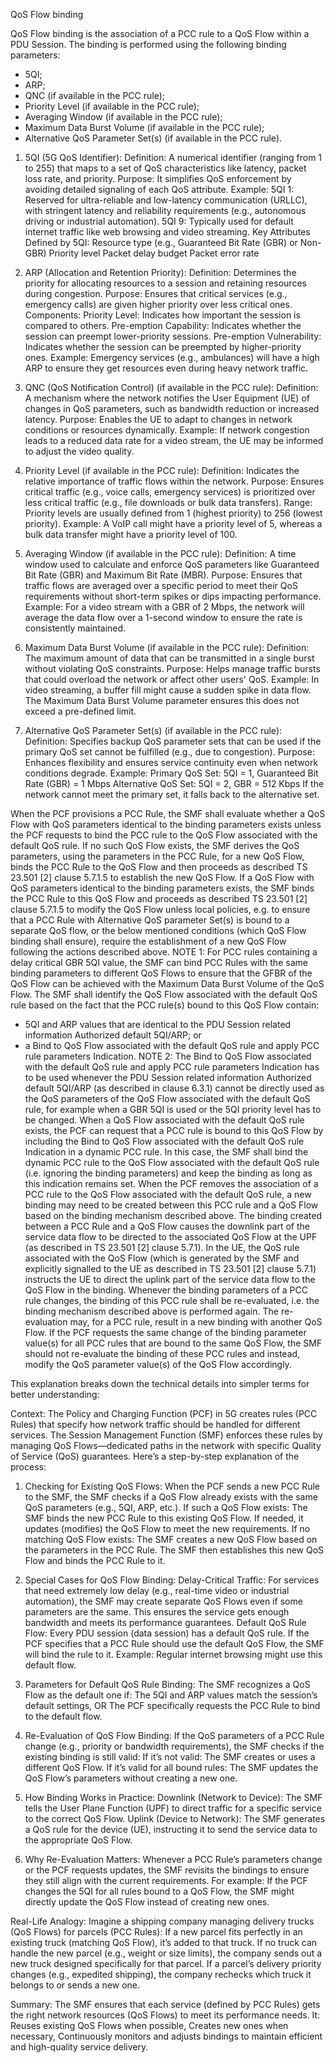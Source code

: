 
QoS Flow binding

QoS Flow binding is the association of a PCC rule to a QoS Flow within a PDU Session. The binding is performed
using the following binding parameters:
- 5QI;
- ARP;
- QNC (if available in the PCC rule);
- Priority Level (if available in the PCC rule);
- Averaging Window (if available in the PCC rule);
- Maximum Data Burst Volume (if available in the PCC rule);
- Alternative QoS Parameter Set(s) (if available in the PCC rule).

1. 5QI (5G QoS Identifier):
Definition: A numerical identifier (ranging from 1 to 255) that maps to a set of QoS characteristics like latency, packet loss rate, and priority.
Purpose: It simplifies QoS enforcement by avoiding detailed signaling of each QoS attribute.
Example:
5QI 1: Reserved for ultra-reliable and low-latency communication (URLLC), with stringent latency and reliability requirements (e.g., autonomous driving or industrial automation).
5QI 9: Typically used for default internet traffic like web browsing and video streaming.
Key Attributes Defined by 5QI:
Resource type (e.g., Guaranteed Bit Rate (GBR) or Non-GBR)
Priority level
Packet delay budget
Packet error rate
2. ARP (Allocation and Retention Priority):
Definition: Determines the priority for allocating resources to a session and retaining resources during congestion.
Purpose: Ensures that critical services (e.g., emergency calls) are given higher priority over less critical ones.
Components:
Priority Level: Indicates how important the session is compared to others.
Pre-emption Capability: Indicates whether the session can preempt lower-priority sessions.
Pre-emption Vulnerability: Indicates whether the session can be preempted by higher-priority ones.
Example: Emergency services (e.g., ambulances) will have a high ARP to ensure they get resources even during heavy network traffic.

3. QNC (QoS Notification Control) (if available in the PCC rule):
Definition: A mechanism where the network notifies the User Equipment (UE) of changes in QoS parameters, such as bandwidth reduction or increased latency.
Purpose: Enables the UE to adapt to changes in network conditions or resources dynamically.
Example: If network congestion leads to a reduced data rate for a video stream, the UE may be informed to adjust the video quality.

4. Priority Level (if available in the PCC rule):
Definition: Indicates the relative importance of traffic flows within the network.
Purpose: Ensures critical traffic (e.g., voice calls, emergency services) is prioritized over less critical traffic (e.g., file downloads or bulk data transfers).
Range: Priority levels are usually defined from 1 (highest priority) to 256 (lowest priority).
Example: A VoIP call might have a priority level of 5, whereas a bulk data transfer might have a priority level of 100.

5. Averaging Window (if available in the PCC rule):
Definition: A time window used to calculate and enforce QoS parameters like Guaranteed Bit Rate (GBR) and Maximum Bit Rate (MBR).
Purpose: Ensures that traffic flows are averaged over a specific period to meet their QoS requirements without short-term spikes or dips impacting performance.
Example: For a video stream with a GBR of 2 Mbps, the network will average the data flow over a 1-second window to ensure the rate is consistently maintained.

6. Maximum Data Burst Volume (if available in the PCC rule):
Definition: The maximum amount of data that can be transmitted in a single burst without violating QoS constraints.
Purpose: Helps manage traffic bursts that could overload the network or affect other users' QoS.
Example: In video streaming, a buffer fill might cause a sudden spike in data flow. The Maximum Data Burst Volume parameter ensures this does not exceed a pre-defined limit.

7. Alternative QoS Parameter Set(s) (if available in the PCC rule):
Definition: Specifies backup QoS parameter sets that can be used if the primary QoS set cannot be fulfilled (e.g., due to congestion).
Purpose: Enhances flexibility and ensures service continuity even when network conditions degrade.
Example:
Primary QoS Set: 5QI = 1, Guaranteed Bit Rate (GBR) = 1 Mbps
Alternative QoS Set: 5QI = 2, GBR = 512 Kbps
If the network cannot meet the primary set, it falls back to the alternative set.


When the PCF provisions a PCC Rule, the SMF shall evaluate whether a QoS Flow with QoS parameters identical to
the binding parameters exists unless the PCF requests to bind the PCC rule to the QoS Flow associated with the default
QoS rule. If no such QoS Flow exists, the SMF derives the QoS parameters, using the parameters in the PCC Rule, for a
new QoS Flow, binds the PCC Rule to the QoS Flow and then proceeds as described TS 23.501 [2] clause 5.7.1.5 to
establish the new QoS Flow. If a QoS Flow with QoS parameters identical to the binding parameters exists, the SMF
binds the PCC Rule to this QoS Flow and proceeds as described TS 23.501 [2] clause 5.7.1.5 to modify the QoS Flow
unless local policies, e.g. to ensure that a PCC Rule with Alternative QoS parameter Set(s) is bound to a separate QoS
flow, or the below mentioned conditions (which QoS Flow binding shall ensure), require the establishment of a new
QoS Flow following the actions described above.
NOTE 1: For PCC rules containing a delay critical GBR 5QI value, the SMF can bind PCC Rules with the same
binding parameters to different QoS Flows to ensure that the GFBR of the QoS Flow can be achieved
with the Maximum Data Burst Volume of the QoS Flow.
The SMF shall identify the QoS Flow associated with the default QoS rule based on the fact that the PCC rule(s) bound
to this QoS Flow contain:
- 5QI and ARP values that are identical to the PDU Session related information Authorized default 5QI/ARP; or
- a Bind to QoS Flow associated with the default QoS rule and apply PCC rule parameters Indication.
NOTE 2: The Bind to QoS Flow associated with the default QoS rule and apply PCC rule parameters Indication has
to be used whenever the PDU Session related information Authorized default 5QI/ARP (as described in
clause 6.3.1) cannot be directly used as the QoS parameters of the QoS Flow associated with the default
QoS rule, for example when a GBR 5QI is used or the 5QI priority level has to be changed.
When a QoS Flow associated with the default QoS rule exists, the PCF can request that a PCC rule is bound to this QoS
Flow by including the Bind to QoS Flow associated with the default QoS rule Indication in a dynamic PCC rule. In this
case, the SMF shall bind the dynamic PCC rule to the QoS Flow associated with the default QoS rule (i.e. ignoring the
binding parameters) and keep the binding as long as this indication remains set. When the PCF removes the association
of a PCC rule to the QoS Flow associated with the default QoS rule, a new binding may need to be created between this
PCC rule and a QoS Flow based on the binding mechanism described above.
The binding created between a PCC Rule and a QoS Flow causes the downlink part of the service data flow to be
directed to the associated QoS Flow at the UPF (as described in TS 23.501 [2] clause 5.7.1). In the UE, the QoS rule
associated with the QoS Flow (which is generated by the SMF and explicitly signalled to the UE as described in
TS 23.501 [2] clause 5.7.1) instructs the UE to direct the uplink part of the service data flow to the QoS Flow in the
binding.
Whenever the binding parameters of a PCC rule changes, the binding of this PCC rule shall be re-evaluated, i.e. the
binding mechanism described above is performed again. The re-evaluation may, for a PCC rule, result in a new binding
with another QoS Flow. If the PCF requests the same change of the binding parameter value(s) for all PCC rules that
are bound to the same QoS Flow, the SMF should not re-evaluate the binding of these PCC rules and instead, modify
the QoS parameter value(s) of the QoS Flow accordingly.


This explanation breaks down the technical details into simpler terms for better understanding:

Context:
The Policy and Charging Function (PCF) in 5G creates rules (PCC Rules) that specify how network traffic should be handled for different services. The Session Management Function (SMF) enforces these rules by managing QoS Flows—dedicated paths in the network with specific Quality of Service (QoS) guarantees.
Here’s a step-by-step explanation of the process:

1. Checking for Existing QoS Flows:
When the PCF sends a new PCC Rule to the SMF, the SMF checks if a QoS Flow already exists with the same QoS parameters (e.g., 5QI, ARP, etc.).
If such a QoS Flow exists:
The SMF binds the new PCC Rule to this existing QoS Flow.
If needed, it updates (modifies) the QoS Flow to meet the new requirements.
If no matching QoS Flow exists:
The SMF creates a new QoS Flow based on the parameters in the PCC Rule.
The SMF then establishes this new QoS Flow and binds the PCC Rule to it.

2. Special Cases for QoS Flow Binding:
Delay-Critical Traffic:
 For services that need extremely low delay (e.g., real-time video or industrial automation), the SMF may create separate QoS Flows even if some parameters are the same. This ensures the service gets enough bandwidth and meets its performance guarantees.
Default QoS Rule Flow:
Every PDU session (data session) has a default QoS rule.
If the PCF specifies that a PCC Rule should use the default QoS Flow, the SMF will bind the rule to it.
Example: Regular internet browsing might use this default flow.

3. Parameters for Default QoS Rule Binding:
The SMF recognizes a QoS Flow as the default one if:
The 5QI and ARP values match the session’s default settings, OR
The PCF specifically requests the PCC Rule to bind to the default flow.

4. Re-Evaluation of QoS Flow Binding:
If the QoS parameters of a PCC Rule change (e.g., priority or bandwidth requirements), the SMF checks if the existing binding is still valid:
If it’s not valid: The SMF creates or uses a different QoS Flow.
If it’s valid for all bound rules: The SMF updates the QoS Flow’s parameters without creating a new one.

5. How Binding Works in Practice:
Downlink (Network to Device):
 The SMF tells the User Plane Function (UPF) to direct traffic for a specific service to the correct QoS Flow.
Uplink (Device to Network):
 The SMF generates a QoS rule for the device (UE), instructing it to send the service data to the appropriate QoS Flow.

6. Why Re-Evaluation Matters:
Whenever a PCC Rule’s parameters change or the PCF requests updates, the SMF revisits the bindings to ensure they still align with the current requirements.
For example:
If the PCF changes the 5QI for all rules bound to a QoS Flow, the SMF might directly update the QoS Flow instead of creating new ones.

Real-Life Analogy:
Imagine a shipping company managing delivery trucks (QoS Flows) for parcels (PCC Rules):
If a new parcel fits perfectly in an existing truck (matching QoS Flow), it’s added to that truck.
If no truck can handle the new parcel (e.g., weight or size limits), the company sends out a new truck designed specifically for that parcel.
If a parcel’s delivery priority changes (e.g., expedited shipping), the company rechecks which truck it belongs to or sends a new one.

Summary:
The SMF ensures that each service (defined by PCC Rules) gets the right network resources (QoS Flows) to meet its performance needs. It:
Reuses existing QoS Flows when possible,
Creates new ones when necessary,
Continuously monitors and adjusts bindings to maintain efficient and high-quality service delivery.

